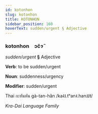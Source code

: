 ```yaml
---
id: kotonhon
slug: kotonhon
title: KOTONHON
sidebar_position: 160
hoverText: sudden/urgent § Adjective
---
```


### kotonhon&emsp;<span kind="abugida">ɔc̃ɂ̃</span>

*sudden/urgent* **§** Adjective

**Verb**: to be sudden/urgent

**Noun**: suddenness/urgency

**Modifier**: sudden/urgent

Thai กะทันหัน gà-tan-hǎn /ka˨˩.tʰan˧.han˩˩˦/

*Kra-Dai Language Family*